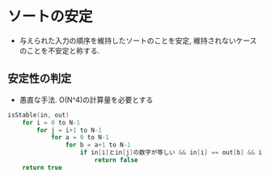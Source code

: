 # ソートの安定

* 与えられた入力の順序を維持したソートのことを安定, 維持されないケースのことを不安定と称する.

## 安定性の判定

* 愚直な手法. O(N^4)の計算量を必要とする

```cpp
isStable(in, out)
    for i = 0 to N-1
        for j = i+1 to N-1
            for a = 0 to N-1
                for b = a+1 to N-1
                    if in[i]とin[j]の数字が等しい && in[i] == out[b] && in[j] == out[a]
                        return false
    return true
```
